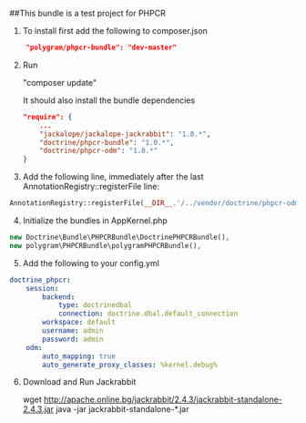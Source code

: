 ##This bundle is a test project for PHPCR

1. To install first add the following to composer.json
```json
    "polygram/phpcr-bundle": "dev-master"
```

2. Run   

    "composer update"

    It should also install the bundle dependencies
    ```json
    "require": {
        ...
        "jackalope/jackalope-jackrabbit": "1.0.*",
        "doctrine/phpcr-bundle": "1.0.*",
        "doctrine/phpcr-odm": "1.0.*"
    }
    ```

3. Add the following line, immediately after the last AnnotationRegistry::registerFile line:
```php
AnnotationRegistry::registerFile(__DIR__.'/../vendor/doctrine/phpcr-odm/lib/Doctrine/ODM/PHPCR/Mapping/Annotations/DoctrineAnnotations.php');
```

4. Initialize the bundles in AppKernel.php
```php
new Doctrine\Bundle\PHPCRBundle\DoctrinePHPCRBundle(),
new polygram\PHPCRBundle\polygramPHPCRBundle(),
```

5. Add the following to your config.yml
```yaml
doctrine_phpcr:
    session:
        backend:
            type: doctrinedbal
            connection: doctrine.dbal.default_connection
        workspace: default
        username: admin
        password: admin
    odm:
        auto_mapping: true
        auto_generate_proxy_classes: %kernel.debug%
```

6. Download and Run Jackrabbit

    wget http://apache.online.bg/jackrabbit/2.4.3/jackrabbit-standalone-2.4.3.jar
    java -jar jackrabbit-standalone-*.jar
    
